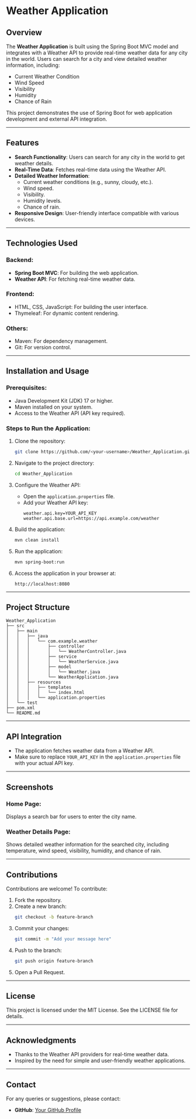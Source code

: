 # Weather Application

## Overview
The **Weather Application** is built using the Spring Boot MVC model and integrates with a Weather API to provide real-time weather data for any city in the world. Users can search for a city and view detailed weather information, including:

- Current Weather Condition
- Wind Speed
- Visibility
- Humidity
- Chance of Rain

This project demonstrates the use of Spring Boot for web application development and external API integration.

---

## Features
- **Search Functionality**: Users can search for any city in the world to get weather details.
- **Real-Time Data**: Fetches real-time data using the Weather API.
- **Detailed Weather Information**:
  - Current weather conditions (e.g., sunny, cloudy, etc.).
  - Wind speed.
  - Visibility.
  - Humidity levels.
  - Chance of rain.
- **Responsive Design**: User-friendly interface compatible with various devices.

---

## Technologies Used

### Backend:
- **Spring Boot MVC**: For building the web application.
- **Weather API**: For fetching real-time weather data.

### Frontend:
- HTML, CSS, JavaScript: For building the user interface.
- Thymeleaf: For dynamic content rendering.

### Others:
- Maven: For dependency management.
- Git: For version control.

---

## Installation and Usage

### Prerequisites:
- Java Development Kit (JDK) 17 or higher.
- Maven installed on your system.
- Access to the Weather API (API key required).

### Steps to Run the Application:
1. Clone the repository:
   ```bash
   git clone https://github.com/<your-username>/Weather_Application.git
   ```

2. Navigate to the project directory:
   ```bash
   cd Weather_Application
   ```

3. Configure the Weather API:
   - Open the `application.properties` file.
   - Add your Weather API key:
     ```properties
     weather.api.key=YOUR_API_KEY
     weather.api.base.url=https://api.example.com/weather
     ```

4. Build the application:
   ```bash
   mvn clean install
   ```

5. Run the application:
   ```bash
   mvn spring-boot:run
   ```

6. Access the application in your browser at:
   ```
   http://localhost:8080
   ```

---

## Project Structure
```
Weather_Application
├── src
│   ├── main
│   │   ├── java
│   │   │   └── com.example.weather
│   │   │       ├── controller
│   │   │       │   └── WeatherController.java
│   │   │       ├── service
│   │   │       │   └── WeatherService.java
│   │   │       ├── model
│   │   │       │   └── Weather.java
│   │   │       └── WeatherApplication.java
│   │   ├── resources
│   │   │   ├── templates
│   │   │   │   └── index.html
│   │   │   └── application.properties
│   └── test
├── pom.xml
└── README.md
```

---

## API Integration
- The application fetches weather data from a Weather API.
- Make sure to replace `YOUR_API_KEY` in the `application.properties` file with your actual API key.

---

## Screenshots

### Home Page:
Displays a search bar for users to enter the city name.

### Weather Details Page:
Shows detailed weather information for the searched city, including temperature, wind speed, visibility, humidity, and chance of rain.

---

## Contributions
Contributions are welcome! To contribute:
1. Fork the repository.
2. Create a new branch:
   ```bash
   git checkout -b feature-branch
   ```
3. Commit your changes:
   ```bash
   git commit -m "Add your message here"
   ```
4. Push to the branch:
   ```bash
   git push origin feature-branch
   ```
5. Open a Pull Request.

---

## License
This project is licensed under the MIT License. See the LICENSE file for details.

---

## Acknowledgments
- Thanks to the Weather API providers for real-time weather data.
- Inspired by the need for simple and user-friendly weather applications.

---

## Contact
For any queries or suggestions, please contact:
- **GitHub**: [Your GitHub Profile](https://github.com/<your-username>)

